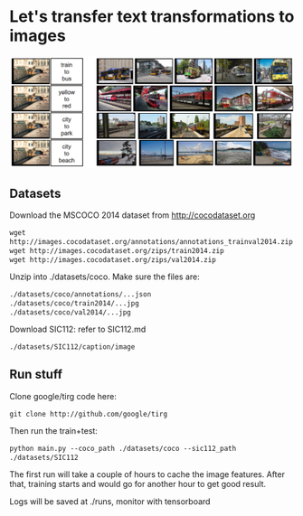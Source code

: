 # Let's transfer text transformations to images
![ZZ](../cocoqual1.png?raw=true "X")

## Datasets

Download the MSCOCO 2014 dataset from http://cocodataset.org
```
wget http://images.cocodataset.org/annotations/annotations_trainval2014.zip
wget http://images.cocodataset.org/zips/train2014.zip
wget http://images.cocodataset.org/zips/val2014.zip
```
Unzip into ./datasets/coco. Make sure the files are:
```
./datasets/coco/annotations/...json
./datasets/coco/train2014/...jpg
./datasets/coco/val2014/...jpg
```
Download SIC112: refer to SIC112.md
```
./datasets/SIC112/caption/image
```


## Run stuff

Clone google/tirg code here:
```
git clone http://github.com/google/tirg

```

Then run the train+test:
```
python main.py --coco_path ./datasets/coco --sic112_path ./datasets/SIC112

```
The first run will take a couple of hours to cache the image features. After that, training starts and would go for another hour to get good result.

Logs will be saved at ./runs, monitor with tensorboard
